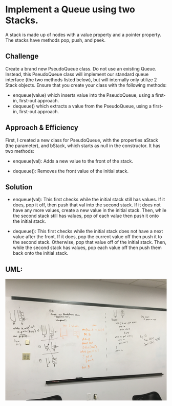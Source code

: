 # Implement a Queue using two Stacks.
A stack is made up of nodes with a value property and a pointer property. The stacks have methods pop, push, and peek.

## Challenge
Create a brand new PseudoQueue class. Do not use an existing Queue. Instead, this PseudoQueue class will implement our standard queue interface (the two methods listed below), but will internally only utilize 2 Stack objects. Ensure that you create your class with the following methods:

* enqueue(value) which inserts value into the PseudoQueue, using a first-in, first-out approach.
* dequeue() which extracts a value from the PseudoQueue, using a first-in, first-out approach.

## Approach & Efficiency
First, I created a new class for PseudoQueue, with the properties aStack (the parameter), and bStack, which starts as null in the constructor. It has two methods:
* enqueue(val):
  Adds a new value to the front of the stack.
  
* dequeue():
  Removes the front value of the initial stack.

## Solution
* enqueue(val):
  This first checks while the initial stack still has values. If it does, pop it off, then push that val into the second stack.
  If it does not have any more values, create a new value in the initial stack. 
  Then, while the second stack still has values, pop of each value then push it onto the initial stack.

* dequeue():
  This first checks while the initial stack does not have a next value after the front. If it does, pop the current value off then push it to the second stack. Otherwise, pop that value off of the initial stack.
  Then, while the second stack has values, pop each value off then push them back onto the initial stack.

## UML:
![UML](../../assets/lab11queuestack.JPG)
